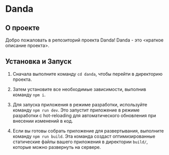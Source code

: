 # Danda

## О проекте
Добро пожаловать в репозиторий проекта Danda! Danda - это <краткое описание проекта>.

## Установка и Запуск

1. Сначала выполните команду `cd danda`, чтобы перейти в директорию проекта.

2. Затем установите все необходимые зависимости, выполнив команду `npm i`.

3. Для запуска приложения в режиме разработки, используйте команду `npm run dev`. Это запустит приложение в режиме разработки с hot-reloading для автоматического обновления при внесении изменений в код.

4. Если вы готовы собрать приложение для развертывания, выполните команду `npm run build`. Эта команда создаст оптимизированные статические файлы вашего приложения в директории `build/`, которые можно развернуть на сервере.
